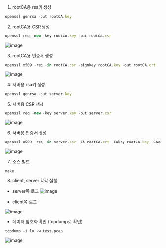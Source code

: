 1. rootCA용 rsa키 생성

```jsx
openssl genrsa -out rootCA.key
```

2. rootCA용 CSR 생성

```jsx
openssl req -new -key rootCA.key -out rootCA.csr
```

![image](https://github.com/GwangIl-Park/openssl_playground/assets/40749130/1582f814-f9ac-4a14-93b5-73fc77d62201)

3. rootCA용 인증서 생성

```jsx
openssl x509 -req -in rootCA.csr -signkey rootCA.key -out rootCA.crt
```

![image](https://github.com/GwangIl-Park/openssl_playground/assets/40749130/1c0d5918-ad70-4d53-bbf2-6fab267d47f9)

4. 서버용 rsa키 생성

```jsx
openssl genrsa -out server.key
```

5. 서버용 CSR 생성

```jsx
openssl req -new -key server.key -out server.csr
```

![image](https://github.com/GwangIl-Park/openssl_playground/assets/40749130/edbc03e3-02cf-4a9d-86b6-c83ca7bb27b9)

6. 서버용 인증서 생성

```jsx
openssl x509 -req -in server.csr -CA rootCA.crt -CAkey rootCA.key -CAcreateserial -out server.crt
```

![image](https://github.com/GwangIl-Park/openssl_playground/assets/40749130/44c9aa22-9983-4d5d-a886-7334bfbfb20f)

7. 소스 빌드

```
make
```

8. client, server 각각 실행

- server쪽 로그
![image](https://github.com/GwangIl-Park/openssl_playground/assets/40749130/df099394-1187-4d72-8dcd-472763b19b44)

- client쪽 로그

![image](https://github.com/GwangIl-Park/openssl_playground/assets/40749130/57b0289c-7aa9-455d-8792-45a4dc383045)

- 데이터 암호화 확인 (tcpdump로 확인)

```
tcpdump -i lo -w test.pcap
```

![image](https://github.com/GwangIl-Park/openssl_playground/assets/40749130/72103d9f-e059-4cdd-9d65-50b0b3c0a573)